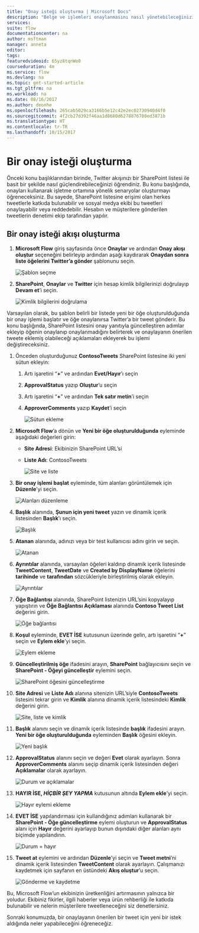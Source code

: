 ```yaml
---
title: "Onay isteği oluşturma | Microsoft Docs"
description: "Belge ve işlemleri onaylanmasını nasıl yönetebileceğinizi öğrenin."
services: 
suite: flow
documentationcenter: na
author: msftman
manager: anneta
editor: 
tags: 
featuredvideoid: 65yz8tqnWe0
courseduration: 4m
ms.service: flow
ms.devlang: na
ms.topic: get-started-article
ms.tgt_pltfrm: na
ms.workload: na
ms.date: 08/16/2017
ms.author: deonhe
ms.openlocfilehash: 265cab5029ca3166b5e12c42e2ec02730940d4f0
ms.sourcegitcommit: 4f2cb27d392f46aa1d8680d6278876780ed3871b
ms.translationtype: HT
ms.contentlocale: tr-TR
ms.lasthandoff: 10/15/2017
---
```

# <a name="create-an-approval-request"></a>Bir onay isteği oluşturma
Önceki konu başlıklarından birinde, Twitter akışınızı bir SharePoint listesi ile basit bir şekilde nasıl güçlendirebileceğinizi öğrendiniz. Bu konu başlığında, onayları kullanarak işletme ortamına yönelik senaryolar oluşturmayı öğreneceksiniz. Bu sayede, SharePoint listesine erişimi olan herkes tweetlerle katkıda bulunabilir ve sosyal medya ekibi bu tweetleri onaylayabilir veya reddedebilir. Hesabın ve müşterilere gönderilen tweetlerin denetimi ekip tarafından yapılır. 

## <a name="create-an-approval-request-flow"></a>Bir onay isteği akışı oluşturma
1. **Microsoft Flow** giriş sayfasında önce **Onaylar** ve ardından **Onay akışı oluştur** seçeneğini belirleyip ardından aşağı kaydırarak **Onaydan sonra liste öğelerini Twitter’a gönder** şablonunu seçin. 
   
    ![Şablon seçme](./media/learning-approval-center/create-approval.png)
2. **SharePoint**, **Onaylar** ve **Twitter** için hesap kimlik bilgilerinizi doğrulayıp **Devam et**’i seçin. 
   
    ![Kimlik bilgilerini doğrulama](./media/learning-approval-center/verify-credentials.png)

Varsayılan olarak, bu şablon belirli bir listede yeni bir öğe oluşturulduğunda bir onay işlemi başlatır ve öğe onaylanırsa Twitter’a bir tweet gönderir. Bu konu başlığında, SharePoint listesini onay yanıtıyla güncelleştiren adımlar ekleyip öğenin onaylanıp onaylanmadığını belirterek ve onaylayanın önerilen tweete eklemiş olabileceği açıklamaları ekleyerek bu işlemi değiştireceksiniz. 

1. Önceden oluşturduğunuz **ContosoTweets** SharePoint listesine iki yeni sütun ekleyin:
   
   1. Artı işaretini “**+**” ve ardından **Evet/Hayır**’ı seçin
   2. **ApprovalStatus** yazıp **Oluştur**’u seçin
   3. Artı işaretini “**+**” ve ardından **Tek satır metin**’i seçin
   4. **ApproverComments** yazıp **Kaydet**’i seçin
      
      ![Sütun ekleme](./media/learning-approval-center/new-columns.png)
2. **Microsoft Flow**’a dönün ve **Yeni bir öğe oluşturulduğunda** eyleminde aşağıdaki değerleri girin:
   
   * **Site Adresi**: Ekibinizin SharePoint URL’si
   * **Liste Adı**: ContosoTweets
     
     ![Site ve liste](./media/learning-approval-center/site-address.png)
3. **Bir onay işlemi başlat** eyleminde, tüm alanları görüntülemek için **Düzenle**’yi seçin. 
   
    ![Alanları düzenleme](./media/learning-approval-center/edit-all-fields.png)
4. **Başlık** alanında, **Şunun için yeni tweet** yazın ve dinamik içerik listesinden **Başlık**’ı seçin. 
   
    ![Başlık](./media/learning-approval-center/tweet-title.png)
5. **Atanan** alanında, adınızı veya bir test kullanıcısı adını girin ve seçin. 
   
    ![Atanan](./media/learning-approval-center/tweet-assigned-to.png)
6. **Ayrıntılar** alanında, varsayılan öğeleri kaldırıp dinamik içerik listesinde **TweetContent**, **TweetDate** ve **Created by DisplayName** öğelerini **tarihinde** ve **tarafından** sözcükleriyle birleştirilmiş olarak ekleyin. 
   
    ![Ayrıntılar](./media/learning-approval-center/tweet-details.png)
7. **Öğe Bağlantısı** alanında, SharePoint listenizin URL’sini kopyalayıp yapıştırın ve **Öğe Bağlantısı Açıklaması** alanında **Contoso Tweet List** değerini girin. 
   
    ![Öğe bağlantısı](./media/learning-approval-center/tweet-item-link.png)
8. **Koşul** eyleminde, **EVET İSE** kutusunun üzerinde gelin, artı işaretini “**+**” seçin ve **Eylem ekle**’yi seçin. 
   
    ![Eylem ekleme](./media/learning-approval-center/add-an-action.png)
9. **Güncelleştirilmiş öğe** ifadesini arayın, **SharePoint** bağlayıcısını seçin ve **SharePoint - Öğeyi güncelleştir** eylemini seçin.
   
    ![SharePoint öğesini güncelleştirme](./media/learning-approval-center/update-item.png)
10. **Site Adresi** ve **Liste Adı** alanına sitenizin URL’siyle **ContosoTweets** listesini tekrar girin ve **Kimlik** alanına dinamik içerik listesindeki **Kimlik** değerini girin. 
    
     ![Site, liste ve kimlik](./media/learning-approval-center/address-list-id.png)
11. **Başlık** alanını seçin ve dinamik içerik listesinde **başlık** ifadesini arayın. **Yeni bir öğe oluşturulduğunda** eyleminden **Başlık** öğesini ekleyin. 
    
     ![Yeni başlık](./media/learning-approval-center/add-title.png)
12. **ApprovalStatus** alanını seçin ve değeri **Evet** olarak ayarlayın. Sonra **ApproverComments** alanını seçip dinamik içerik listesinden değeri **Açıklamalar** olarak ayarlayın. 
    
     ![Durum ve açıklamalar](./media/learning-approval-center/approver-status.png)
13. **HAYIR İSE, *HİÇBİR ŞEY YAPMA*** kutusunun altında **Eylem ekle**’yi seçin.
    
     ![Hayır eylemi ekleme](./media/learning-approval-center/add-a-no-action.png)
14. **EVET İSE** yapılandırması için kullandığınız adımları kullanarak bir **SharePoint - Öğe güncelleştirme** eylemi oluşturun ve **ApprovalStatus** alanı için **Hayır** değerini ayarlayıp bunun dışındaki diğer alanları aynı biçimde yapılandırın. 
    
     ![Durum = hayır](./media/learning-approval-center/status-no.png)
15. **Tweet at** eylemini ve ardından **Düzenle**’yi seçin ve **Tweet metni**’ni dinamik içerik listesinden **TweetContent** olarak ayarlayın.  Çalışmanızı kaydetmek için sayfanın en üstündeki **Akış oluştur**’u seçin. 
    
     ![Gönderme ve kaydetme](./media/learning-approval-center/post-tweet.png)

Bu, Microsoft Flow’un ekibinizin üretkenliğini artırmasının yalnızca bir yoludur. Ekibiniz fikirler, ilgili haberler veya ürün rehberliği ile katkıda bulunabilir ve nelerin müşterilere tweetleneceğini siz denetlersiniz.

Sonraki konumuzda, bir onaylayanın önerilen bir tweet için yeni bir istek aldığında neler yapabileceğini öğreneceğiz. 

